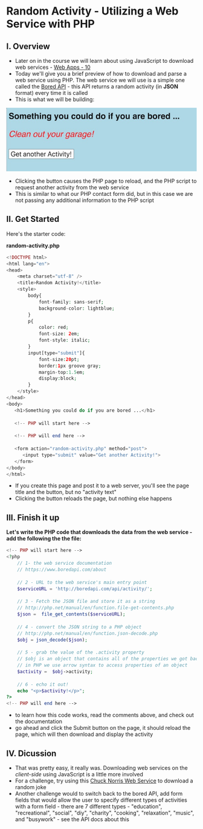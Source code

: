 # Random Activity - Utilizing a Web Service with PHP

## I. Overview
- Later on in the course we will learn about using JavaScript to download web services - [Web Apps - 10](notes/web-apps-10.md)
- Today we'll give you a brief preview of how to download and parse a web service using PHP. The web service we will use is a simple one called the [Bored API](https://www.boredapi.com) - this API returns a random activity (in **JSON** format) every time it is called 
- This is what we will be building:

![Image](_images/random-activity-1.jpg)

- Clicking the button causes the PHP page to reload, and the PHP script to request another activity from the web service
- This is similar to what our PHP contact form did, but in this case we are not passing any additional information to the PHP script


## II. Get Started

Here's the starter code:

**random-activity.php**

```php
<!DOCTYPE html>
<html lang="en">
<head>
	<meta charset="utf-8" />
	<title>Random Activity!</title>
	<style>
		body{
			font-family: sans-serif;
			background-color: lightblue;
		}
		p{
			color: red;
			font-size: 2em;
			font-style: italic;
		}
		input[type="submit"]{
			font-size:20pt;
			border:1px groove gray;
			margin-top:1.5em;
			display:block;
		}
	</style>
</head>
<body>
   <h1>Something you could do if you are bored ...</h1>

   <!-- PHP will start here -->

   <!-- PHP will end here -->
	
   <form action="random-activity.php" method="post">
      <input type="submit" value="Get another Activity!">
   </form>
</body>
</html>
```

- If you create this page and post it to a web server, you'll see the page title and the button, but no "activity text"
- Clicking the button reloads the page, but nothing else happens

## III. Finish it up

**Let's write the PHP code that downloads the data from the web service - add the following the the file:**

```php
<!-- PHP will start here -->
<?php
	// 1- the web service documentation
	// https://www.boredapi.com/about

	// 2 - URL to the web service's main entry point
	$serviceURL = 'http://boredapi.com/api/activity/';

	// 3 - Fetch the JSON file and store it as a string
	// http://php.net/manual/en/function.file-get-contents.php
	$json =  file_get_contents($serviceURL);
	
	// 4 - convert the JSON string to a PHP object
	// http://php.net/manual/en/function.json-decode.php
	$obj = json_decode($json); 
	
	// 5 - grab the value of the .activity property
	// $obj is an object that contains all of the properties we got back from the web service
	// in PHP we use arrow syntax to access properties of an object
	$activity =  $obj->activity; 
	
	// 6 - echo it out!
	echo "<p>$activity!</p>";
?>
<!-- PHP will end here -->
```

- to learn how this code works, read the comments above, and check out the documentation
- go ahead and click the Submit button on the page, it should reload the page, which will then download and display the activity

## IV. Dicussion

- That was pretty easy, it really was. Downloading web services on the *client-side* using JavaScript is a little more involved
- For a challenge, try using this [Chuck Norris Web Service](http://www.icndb.com/api/) to download a random joke
- Another challenge would to switch back to the bored API, add form fields that would allow the user to specify different types of activities with a form field - there are 7 different types - 
"education", "recreational", "social", "diy", "charity", "cooking", "relaxation", "music", and "busywork" - see the API docs about this
